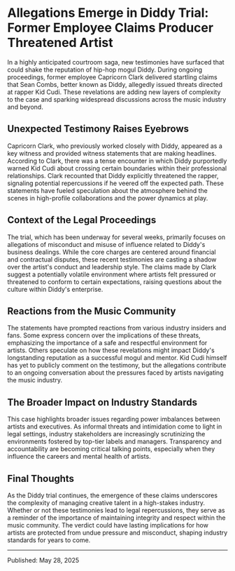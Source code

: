 # Allegations Emerge in Diddy Trial: Former Employee Claims Producer Threatened Artist

In a highly anticipated courtroom saga, new testimonies have surfaced that could shake the reputation of hip-hop mogul Diddy. During ongoing proceedings, former employee Capricorn Clark delivered startling claims that Sean Combs, better known as Diddy, allegedly issued threats directed at rapper Kid Cudi. These revelations are adding new layers of complexity to the case and sparking widespread discussions across the music industry and beyond.

## Unexpected Testimony Raises Eyebrows

Capricorn Clark, who previously worked closely with Diddy, appeared as a key witness and provided witness statements that are making headlines. According to Clark, there was a tense encounter in which Diddy purportedly warned Kid Cudi about crossing certain boundaries within their professional relationships. Clark recounted that Diddy explicitly threatened the rapper, signaling potential repercussions if he veered off the expected path. These statements have fueled speculation about the atmosphere behind the scenes in high-profile collaborations and the power dynamics at play.

## Context of the Legal Proceedings

The trial, which has been underway for several weeks, primarily focuses on allegations of misconduct and misuse of influence related to Diddy's business dealings. While the core charges are centered around financial and contractual disputes, these recent testimonies are casting a shadow over the artist's conduct and leadership style. The claims made by Clark suggest a potentially volatile environment where artists felt pressured or threatened to conform to certain expectations, raising questions about the culture within Diddy's enterprise.

## Reactions from the Music Community

The statements have prompted reactions from various industry insiders and fans. Some express concern over the implications of these threats, emphasizing the importance of a safe and respectful environment for artists. Others speculate on how these revelations might impact Diddy's longstanding reputation as a successful mogul and mentor. Kid Cudi himself has yet to publicly comment on the testimony, but the allegations contribute to an ongoing conversation about the pressures faced by artists navigating the music industry.

## The Broader Impact on Industry Standards

This case highlights broader issues regarding power imbalances between artists and executives. As informal threats and intimidation come to light in legal settings, industry stakeholders are increasingly scrutinizing the environments fostered by top-tier labels and managers. Transparency and accountability are becoming critical talking points, especially when they influence the careers and mental health of artists.

## Final Thoughts

As the Diddy trial continues, the emergence of these claims underscores the complexity of managing creative talent in a high-stakes industry. Whether or not these testimonies lead to legal repercussions, they serve as a reminder of the importance of maintaining integrity and respect within the music community. The verdict could have lasting implications for how artists are protected from undue pressure and misconduct, shaping industry standards for years to come.

---

Published: May 28, 2025
